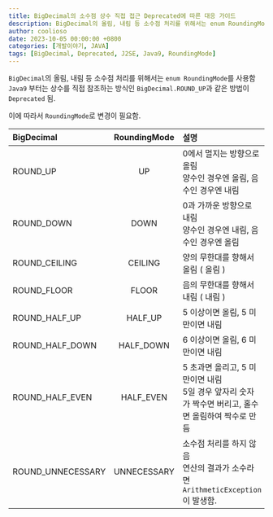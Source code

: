 ```yaml
---
title: BigDecimal의 소수점 상수 직접 접근 Deprecated에 따른 대응 가이드
description: BigDecimal의 올림, 내림 등 소수점 처리를 위해서는 enum RoundingMode를 사용함
author: coolioso
date: 2023-10-05 00:00:00 +0800
categories: [개발이야기, JAVA]
tags: [BigDecimal, Deprecated, J2SE, Java9, RoundingMode]
---
```


`BigDecimal`의 올림, 내림 등 소수점 처리를 위해서는 `enum RoundingMode`를 사용함  
`Java9` 부터는 상수를 직접 참조하는 방식인 `BigDecimal.ROUND_UP`과 같은 방법이 `Deprecated` 됨.


이에 따라서 `RoundingMode`로 변경이 필요함.

|BigDecimal|	RoundingMode|	설명|
|:---|:---:|:---|
|ROUND_UP|	UP|	0에서 멀지는 방향으로 올림<br>양수인 경우엔 올림, 음수인 경우엔 내림|
|ROUND_DOWN|	DOWN	|0과 가까운 방향으로 내림<br>양수인 경우엔 내림, 음수인 경우엔 올림|
|ROUND_CEILING	|CEILING	|양의 무한대를 향해서 올림 ( 올림 )|
|ROUND_FLOOR	|FLOOR	|음의 무한대를 향해서 내림 ( 내림 )|
|ROUND_HALF_UP	|HALF_UP	|5 이상이면 올림, 5 미만이면 내림|
|ROUND_HALF_DOWN	|HALF_DOWN	|6 이상이면 올림, 6 미만이면 내림|
|ROUND_HALF_EVEN	|HALF_EVEN	|5 초과면 올리고, 5 미만이면 내림<br>5일 경우 앞자리 숫자가 짝수면 버리고, 홀수면 올림하여 짝수로 만듬|
|ROUND_UNNECESSARY	|UNNECESSARY	|소수점 처리를 하지 않음<br>연산의 결과가 소수라면 `ArithmeticException`이 발생함.|
